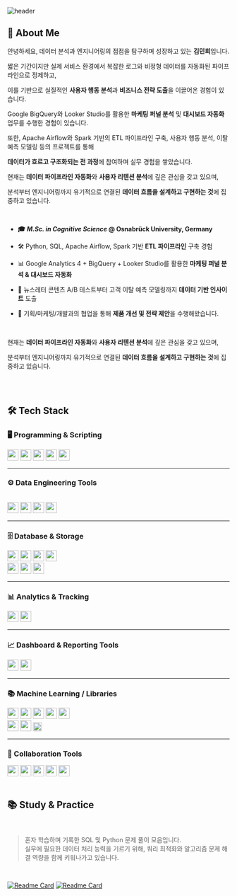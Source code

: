 <div>
  
  <!--Header-->
![header](https://capsule-render.vercel.app/api?type=waving&color=0:6a11cb,100:2575fc&height=300&section=header&text=Where%20Data%20Meets%20Engineering%20%F0%9F%92%BB%F0%9F%93%88&fontColor=f8f8ff&fontSize=40&fontAlign=50&descAlign=50)

</div>

<div>
  <!--Body-->
  
  ## 👀 About Me 
  
  안녕하세요, 데이터 분석과 엔지니어링의 접점을 탐구하며 성장하고 있는 **김민희**입니다.
  
  짧은 기간이지만 실제 서비스 환경에서 복잡한 로그와 비정형 데이터를 자동화된 파이프라인으로 정제하고,  
  
  이를 기반으로 실질적인 **사용자 행동 분석**과 **비즈니스 전략 도출**을 이끌어온 경험이 있습니다.  
  
  Google BigQuery와 Looker Studio를 활용한 **마케팅 퍼널 분석** 및 **대시보드 자동화** 업무를 수행한 경험이 있습니다.
  
  또한, Apache Airflow와 Spark 기반의 ETL 파이프라인 구축, 사용자 행동 분석, 이탈 예측 모델링 등의 프로젝트를 통해  
  
  **데이터가 흐르고 구조화되는 전 과정**에 참여하며 실무 경험을 쌓았습니다.

  
  현재는 **데이터 파이프라인 자동화**와 **사용자 리텐션 분석**에 깊은 관심을 갖고 있으며,  
  
  분석부터 엔지니어링까지 유기적으로 연결된 **데이터 흐름을 설계하고 구현하는 것**에 집중하고 있습니다.
  

  <br/>
  
  - **🎓 _M.Sc. in Cognitive Science_ @ Osnabrück University, Germany**
  
  - 🛠 Python, SQL, Apache Airflow, Spark 기반 **ETL 파이프라인** 구축 경험

  - 📊 Google Analytics 4 + BigQuery + Looker Studio를 활용한 **마케팅 퍼널 분석 & 대시보드 자동화**  

  - 🧠 뉴스레터 콘텐츠 A/B 테스트부터 고객 이탈 예측 모델링까지 **데이터 기반 인사이트** 도출  

  - 🤝 기획/마케팅/개발과의 협업을 통해 **제품 개선 및 전략 제안**을 수행해왔습니다.

  <br/>
  
  현재는 **데이터 파이프라인 자동화**와 **사용자 리텐션 분석**에 깊은 관심을 갖고 있으며,  
  
  분석부터 엔지니어링까지 유기적으로 연결된 **데이터 흐름을 설계하고 구현하는 것**에 집중하고 있습니다.
  
  <br/>
  <br/>
  
  ## 🛠️ Tech Stack
  
  ### 🖥️ Programming & Scripting
  
  <!--Python-->
  <img src="https://img.shields.io/badge/Python-306998?style=rounded&logo=Python&logoColor=white" height="25"/>
  
  <!--SQL-->
  <img src="https://img.shields.io/badge/SQL-4479A1?style=rounded&logo=SQLite&logoColor=white" height="25"/>
  
  <!--Apache Spark-->
  <img src="https://img.shields.io/badge/Apache%20Spark-FF5722?style=rounded&logo=Apache%20Spark&logoColor=white" height="25"/>
  
  <!--Scala-->
  <img src="https://img.shields.io/badge/Scala-DC322F?style=rounded&logo=Scala&logoColor=white" height="25"/>
  
  <!--Shell Script-->
  <img src="https://img.shields.io/badge/Shell%20Script-4CAF50?style=rounded&logo=GNU%20Bash&logoColor=white" height="25"/>
  <br/>
  
  ---
  
  ### ⚙️ Data Engineering Tools
  <br/>
  
  <!--Apache Airflow-->
  <img src="https://img.shields.io/badge/Apache%20Airflow-017CEE?style=rounded&logo=Apache%20Airflow&logoColor=white" height="25"/>
  
  <!--Apache Spark-->
  <img src="https://img.shields.io/badge/Apache%20Spark-FF5722?style=rounded&logo=Apache%20Spark&logoColor=white" height="25"/>
  
  <!--Docker-->
  <img src="https://img.shields.io/badge/Docker-0db7ed?style=rounded&logo=Docker&logoColor=white" height="25"/>
  
  <!--Kubernetes-->
  <img src="https://img.shields.io/badge/Kubernetes-326CE5?style=rounded&logo=Kubernetes&logoColor=white" height="25"/>
  <br/>
  
  ---
  
  ### 🗄️ Database & Storage
  
  <!--PostgreSQL-->
  <img src="https://img.shields.io/badge/PostgreSQL-0064a5?style=rounded&logo=PostgreSQL&logoColor=white" height="25"/>
  
  <!--MySQL-->
  <img src="https://img.shields.io/badge/MySQL-F29111?style=rounded&logo=MySQL&logoColor=white" height="25"/>
  
  <!--SQLite-->
  <img src="https://img.shields.io/badge/SQLite-3F4E65?style=rounded&logo=SQLite&logoColor=white" height="25"/>
  
  <!--Google BigQuery-->
  <img src="https://img.shields.io/badge/Google%20BigQuery-9E77ED?style=rounded&logo=Google%20BigQuery&logoColor=white" height="25"/>  
  
  <br/>
  
  <!--Amazon S3-->
  <img src="https://img.shields.io/badge/Amazon%20S3-2E8B57?style=rounded&logo=Amazon%20S3&logoColor=white" height="25"/>
  
  <!--Google Cloud Storage-->
  <img src="https://img.shields.io/badge/Google%20Cloud%20Storage-009688?style=rounded&logo=Google%20Cloud&logoColor=white" height="25"/>
  
  <!--Amazon Web Services-->
  <img src="https://img.shields.io/badge/Amazon%20Web%20Services-FF9900?style=rounded&logo=Amazon%20AWS&logoColor=white" height="25"/>
  <br/>
  
  ---
    
  ### 📊 Analytics & Tracking
  
  <!--Google Analytics 4-->
  <img src="https://img.shields.io/badge/Google%20Analytics%204-E37400?style=rounded&logo=Google%20Analytics&logoColor=white" height="25"/>
  
  <!--Google Tag Manager-->
  <img src="https://img.shields.io/badge/Google%20Tag%20Manager-5F6368?style=rounded&logo=Google%20Tag%20Manager&logoColor=white" height="25"/>
  <br/>
  
  ---
  
  ### 📈 Dashboard & Reporting Tools
  
  <!--Looker Studio-->
  <img src="https://img.shields.io/badge/Looker%20Studio-8360C3?style=rounded&logo=Looker&logoColor=white" height="25"/>
  
  <!--Google Data Studio-->
  <img src="https://img.shields.io/badge/Google%20Data%20Studio-F06292?style=rounded&logo=Google%20Data%20Studio&logoColor=white" height="25"/>
  <br/>

  ---
  
  ### 📚 Machine Learning / Libraries
  
  <!--Pandas-->
  <img src="https://img.shields.io/badge/Pandas-150458?style=rounded&logo=Pandas&logoColor=white" height="25"/>

  <!--NumPy-->
  <img src="https://img.shields.io/badge/NumPy-013243?style=rounded&logo=NumPy&logoColor=white" height="25"/>
  
  <!--Seaborn-->
  <img src="https://img.shields.io/badge/Seaborn-4B8BBE?style=rounded&logo=Seaborn&logoColor=white" height="25"/>
  
  <!--BeautifulSoup-->
  <img src="https://img.shields.io/badge/BeautifulSoup-8B4513?style=rounded&logo=BeautifulSoup&logoColor=white" height="25"/>

  <!--Selenium-->
  <img src="https://img.shields.io/badge/Selenium-FFB300?style=rounded&logo=Selenium&logoColor=white" height="25"/>  
  
  <br/>
  
  <!--Scikit-learn-->
  <img src="https://img.shields.io/badge/Scikit--learn-F7931E?style=rounded&logo=Scikit-learn&logoColor=white" height="25"/>
  
  <!--Matplotlib-->
  <img src="https://img.shields.io/badge/Matplotlib-1E4E79?style=rounded&logo=Matplotlib&logoColor=white" height="25"/> 

  <!--MORE-->
  <img src="https://img.shields.io/badge/%2B%20more-8E44AD?style=rounded&logoColor=white" height="20"/>
  <br/>
  
  ---
  
  ### 🤝 Collaboration Tools
  
  <!--Slack-->
  <img src="https://img.shields.io/badge/Slack-611f69?style=rounded&logo=Slack&logoColor=white" height="25"/>
  
  <!--Confluence-->
  <img src="https://img.shields.io/badge/Confluence-172B4D?style=rounded&logo=Confluence&logoColor=white" height="25"/>
  
  <!--GitHub-->
  <img src="https://img.shields.io/badge/GitHub-24292F?style=rounded&logo=GitHub&logoColor=white" height="25"/>

  <!--Git-->
  <img src="https://img.shields.io/badge/Git-2D2D2D?style=rounded&logo=Git&logoColor=white" height="25"/>
  
  <!--Jira-->
  <img src="https://img.shields.io/badge/Jira-253858?style=rounded&logo=Jira&logoColor=white" height="25"/>
  
  
  <br/>
  <br/>
  
  <!--## 📊 GitHub Stats-->
  <!--Top Language Rank-->
  <!--![Top Langs](https://github-readme-stats-sigma-five.vercel.app/api/top-langs/?username=minkimNV&layout=compact&exclude_repo=EEGproject&langs_count=6)
-->

## 📚 Study & Practice
<br/>

> 혼자 학습하며 기록한 SQL 및 Python 문제 풀이 모음입니다.  
> 실무에 필요한 데이터 처리 능력을 기르기 위해, 쿼리 최적화와 알고리즘 문제 해결 역량을 함께 키워나가고 있습니다.

<br/>

[![Readme Card](https://github-readme-stats.vercel.app/api/pin/?username=minkimNV&repo=SQL)](https://github.com/minkimNV/SQL) [![Readme Card](https://github-readme-stats.vercel.app/api/pin/?username=minkimNV&repo=CodingStudy)](https://github.com/minkimNV/CodingStudy)
